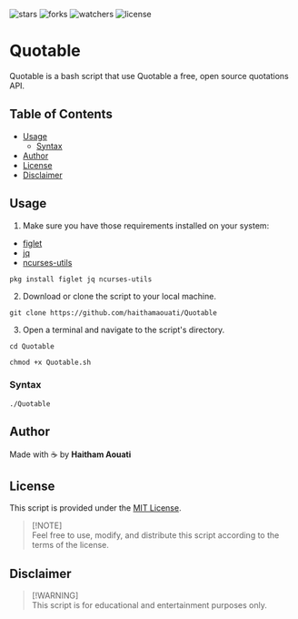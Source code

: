 ![stars](https://custom-icon-badges.demolab.com/github/stars/haithamaouati/Quotable?logo=star)
![forks](https://custom-icon-badges.demolab.com/github/forks/haithamaouati/Quotable?logo=repo-forked)
![watchers](https://custom-icon-badges.demolab.com/github/watchers/haithamaouati/Quotable?logo=eye)
![license](https://custom-icon-badges.demolab.com/github/license/haithamaouati/Quotable?logo=law)

# Quotable
Quotable is a bash script that use Quotable a free, open source quotations API.

## Table of Contents
- [Usage](#usage)
  - [Syntax](#syntax)
- [Author](#author)
- [License](#license)
- [Disclaimer](#disclaimer)

## Usage

1. Make sure you have those requirements installed on your system:
* [figlet](http://www.figlet.org/)
* [jq]()
* [ncurses-utils]()
```
pkg install figlet jq ncurses-utils
```
2. Download or clone the script to your local machine.
```
git clone https://github.com/haithamaouati/Quotable
```
3. Open a terminal and navigate to the script's directory.
```
cd Quotable
```
```
chmod +x Quotable.sh
```

### Syntax

```
./Quotable
```

## Author

Made with :coffee: by **Haitham Aouati**

## License

This script is provided under the [MIT License](LICENSE).

> [!NOTE]\
> Feel free to use, modify, and distribute this script according to the terms of the license.

## Disclaimer

> [!WARNING]\
> This script is for educational and entertainment purposes only.
